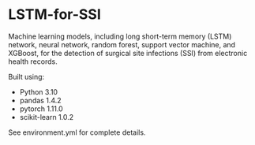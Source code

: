# LSTM-for-SSI
Machine learning models, including long short-term memory (LSTM) network, neural network, random forest, support vector machine, and XGBoost, for the detection of surgical site infections (SSI) from electronic health records.

Built using:
<ul>
<li>Python 3.10</li>
<li>pandas 1.4.2</li>
<li>pytorch 1.11.0</li>
<li>scikit-learn 1.0.2</li>
</ul>
See environment.yml for complete details.
